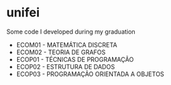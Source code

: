 # unifei

Some code I developed during my graduation

* ECOM01 - MATEMÁTICA DISCRETA
* ECOM02 - TEORIA DE GRAFOS
* ECOP01 - TÉCNICAS DE PROGRAMAÇÃO
* ECOP02 - ESTRUTURA DE DADOS
* ECOP03 - PROGRAMAÇÃO ORIENTADA A OBJETOS
